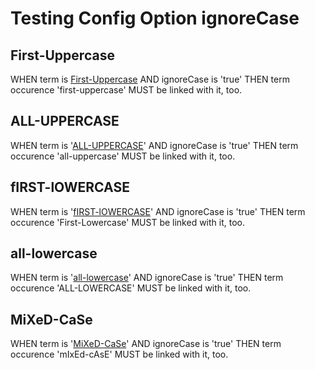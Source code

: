 # Testing Config Option ignoreCase

## First-Uppercase

WHEN term is [First-Uppercase](glossary.md#first-uppercase) AND ignoreCase is 'true' THEN term occurence 'first-uppercase' MUST be linked with it, too.

## ALL-UPPERCASE

WHEN term is '[ALL-UPPERCASE](glossary.md#all-uppercase)' AND ignoreCase is 'true' THEN term occurence 'all-uppercase' MUST be linked with it, too.

## fIRST-lOWERCASE

WHEN term is '[fIRST-lOWERCASE](glossary.md#first-lowercase)' AND ignoreCase is 'true' THEN term occurence 'First-Lowercase' MUST be linked with it, too.

## all-lowercase

WHEN term is '[all-lowercase](glossary.md#all-lowercase)' AND ignoreCase is 'true' THEN term occurence 'ALL-LOWERCASE' MUST be linked with it, too.

## MiXeD-CaSe

WHEN term is '[MiXeD-CaSe](glossary.md#mixed-case)' AND ignoreCase is 'true' THEN term occurence 'mIxEd-cAsE' MUST be linked with it, too.
